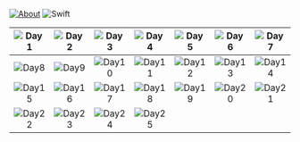 [![About](https://img.shields.io/badge/Advent_Of_Code-2018-brightgreen.svg)](https://adventofcode.com/2018/about)
![Swift](https://img.shields.io/badge/Swift-orange.svg)

| ![Day1](https://img.shields.io/badge/Day1-brightgreen.svg) | ![Day2](https://img.shields.io/badge/Day2-brightgreen.svg) | ![Day3](https://img.shields.io/badge/Day3-brightgreen.svg)  | ![Day4](https://img.shields.io/badge/Day4-brightgreen.svg) | ![Day5](https://img.shields.io/badge/Day5-brightgreen.svg) | ![Day6](https://img.shields.io/badge/Day6-brightgreen.svg) | ![Day7](https://img.shields.io/badge/Day7-brightgreen.svg) |
|:-:|:-:|:-:|:-:|:-:|:-:|:-:|
| ![Day8](https://img.shields.io/badge/Day8-brightgreen.svg) | ![Day9](https://img.shields.io/badge/Day9-brightgreen.svg) | ![Day10](https://img.shields.io/badge/Day10-brightgreen.svg) | ![Day11](https://img.shields.io/badge/Day11-brightgreen.svg) | ![Day12](https://img.shields.io/badge/Day12-brightgreen.svg) | ![Day13](https://img.shields.io/badge/Day13-brightgreen.svg) | ![Day14](https://img.shields.io/badge/Day14-brightgreen.svg) |
![Day15](https://img.shields.io/badge/Day15-brightgreen.svg)      |    ![Day16](https://img.shields.io/badge/Day16-brightgreen.svg) | ![Day17](https://img.shields.io/badge/Day17-gray.svg)  | ![Day18](https://img.shields.io/badge/Day18-gray.svg) | ![Day19](https://img.shields.io/badge/Day19-gray.svg) | ![Day20](https://img.shields.io/badge/Day20-gray.svg) | ![Day21](https://img.shields.io/badge/Day21-gray.svg) |
| ![Day22](https://img.shields.io/badge/Day22-gray.svg) | ![Day23](https://img.shields.io/badge/Day23-gray.svg) | ![Day24](https://img.shields.io/badge/Day24-gray.svg) | ![Day25](https://img.shields.io/badge/Day25-gray.svg) |  |  |  |

